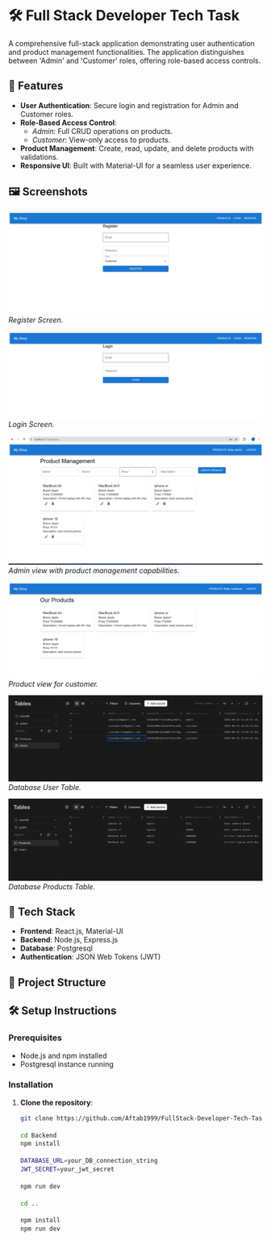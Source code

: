 # 🛠️ Full Stack Developer Tech Task

A comprehensive full-stack application demonstrating user authentication and product management functionalities. The application distinguishes between 'Admin' and 'Customer' roles, offering role-based access controls.

## 🚀 Features

- **User Authentication**: Secure login and registration for Admin and Customer roles.
- **Role-Based Access Control**:
  - _Admin_: Full CRUD operations on products.
  - _Customer_: View-only access to products.
- **Product Management**: Create, read, update, and delete products with validations.
- **Responsive UI**: Built with Material-UI for a seamless user experience.

## 🖼️ Screenshots

![Register Page](screenshots/Screenshot3.png)
_Register Screen._

![Login Page](screenshots/Screenshot2.png)
_Login Screen._

![Product Dashboard](screenshots/Screenshot1.png)
_Admin view with product management capabilities._

![Product view for customer](screenshots/Screenshot6.png)
_Product view for customer._

![Database User Table](screenshots/Screenshot4.png)
_Database User Table._

![Database Products Table](screenshots/Screenshot5.png)
_Database Products Table._

## 🧰 Tech Stack

- **Frontend**: React.js, Material-UI
- **Backend**: Node.js, Express.js
- **Database**: Postgresql
- **Authentication**: JSON Web Tokens (JWT)

## 📂 Project Structure

## 🛠️ Setup Instructions

### Prerequisites

- Node.js and npm installed
- Postgresql instance running

### Installation

1. **Clone the repository**:

   ```bash
   git clone https://github.com/Aftab1999/FullStack-Developer-Tech-Task.git

   cd Backend
   npm install

   DATABASE_URL=your_DB_connection_string
   JWT_SECRET=your_jwt_secret

   npm run dev

   cd ..

   npm install
   npm run dev

   ```

